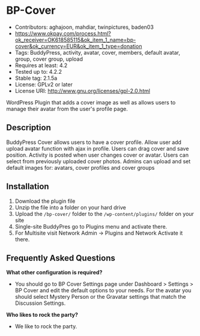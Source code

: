 BP-Cover
==============
* Contributors: aghajoon, mahdiar, twinpictures, baden03
* https://www.okpay.com/process.html?ok_receiver=OK618585115&ok_item_1_name=bp-cover&ok_currency=EUR&ok_item_1_type=donation
* Tags: BuddyPress, activity, avatar, cover, members, default avatar, group, cover group, upload
* Requires at least: 4.2
* Tested up to: 4.2.2
* Stable tag: 2.1.5a
* License: GPLv2 or later
* License URI: http://www.gnu.org/licenses/gpl-2.0.html

WordPress Plugin that adds a cover image as well as allows users to manage their avatar from the user's profile page.


Description
-----------
BuddyPress Cover allows users to have a cover profile.
Allow user add upload avatar function with ajax in profile.
Users can drag cover and save position. Activity is posted when user changes cover or avatar. Users can select from previously uploaded cover photos. Admins can upload and set default images for: avatars, cover profiles and cover groups

Installation
-----------

1.  Download the plugin file
2.  Unzip the file into a folder on your hard drive
3.  Upload the `/bp-cover/` folder to the `/wp-content/plugins/` folder on your site
4.  Single-site BuddyPres go to Plugins menu and activate there.
5.  For Multisite visit Network Admin -> Plugins and Network Activate it there.

Frequently Asked Questions
--------------------------
<b>What other configuration is required?</b>
* You should go to BP Cover Settings page under Dashboard > Settings > BP Cover and edit the default options to your needs. For the avatar you should select Mystery Person or the Gravatar settings that match the Discussion Settings.

<b>Who likes to rock the party?</b>
* We like to rock the party.
